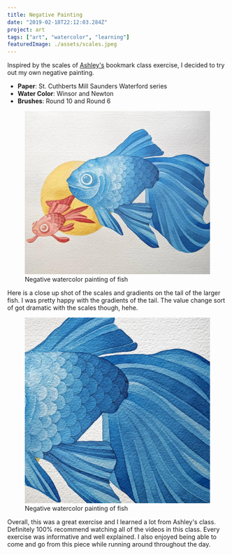 ```yaml
---
title: Negative Painting
date: "2019-02-18T22:12:03.284Z"
project: art
tags: ["art", "watercolor", "learning"]
featuredImage: ./assets/scales.jpeg
---
```


Inspired by the scales of [Ashley's](https://ashleyprejolesart.com/) bookmark class exercise, I decided to try out my own negative painting.

- **Paper**: St. Cuthberts Mill Saunders Waterford series
- **Water Color**: Winsor and Newton
- **Brushes**: Round 10 and Round 6

<figure>
  <img src="./assets/negative-fish.jpeg" alt="Negative watercolor fish">
  <figcaption>Negative watercolor painting of fish</figcaption>
</figure>

Here is a close up shot of the scales and gradients on the tail of the larger fish. I was pretty happy with the gradients of the tail. The value change sort of got dramatic with the scales though, hehe.

<figure>
  <img src="./assets/scales.jpeg" alt="Negative watercolor fish">
  <figcaption>Negative watercolor painting of fish</figcaption>
</figure>

Overall, this was a great exercise and I learned a lot from Ashley's class. Definitely 100% recommend watching all of the videos in this class. Every exercise was informative and well explained. I also enjoyed being able to come and go from
this piece while running around throughout the day.
